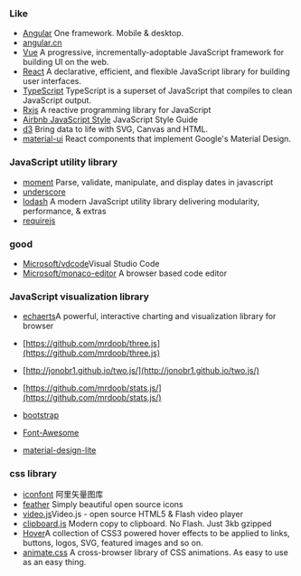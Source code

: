 ### Like
- [Angular](https://github.com/angular/angular) One framework. Mobile & desktop.
- [angular.cn](https://www.angular.cn)
- [Vue](https://github.com/vuejs/vue)  A progressive, incrementally-adoptable JavaScript framework for building UI on the web.
- [React](https://github.com/facebook/react) A declarative, efficient, and flexible JavaScript library for building user interfaces. 
- [TypeScript](https://github.com/Microsoft/TypeScript) TypeScript is a superset of JavaScript that compiles to clean JavaScript output.
- [Rxjs](https://github.com/ReactiveX/rxjs) A reactive programming library for JavaScript
- [Airbnb JavaScript Style](https://github.com/airbnb/javascript) JavaScript Style Guide
- [d3](https://github.com/mbostock/d3) Bring data to life with SVG, Canvas and HTML. 
- [material-ui](https://github.com/mui-org/material-ui) React components that implement Google's Material Design.
### JavaScript utility library
- [moment](https://github.com/moment/moment) Parse, validate, manipulate, and display dates in javascript
- [underscore](https://github.com/jashkenas/underscore)
- [lodash](https://github.com/lodash/lodash) A modern JavaScript utility library delivering modularity, performance, & extras
- [requirejs](https://github.com/jrburke/requirejs)

### good
- [Microsoft/vdcode](https://github.com/Microsoft/vscode)Visual Studio Code
- [Microsoft/monaco-editor](https://github.com/Microsoft/monaco-editor) A browser based code editor 
### JavaScript visualization library
- [echaerts](https://github.com/apache/incubator-echarts)A powerful, interactive charting and visualization library for browser
- [https://github.com/mrdoob/three.js](https://github.com/mrdoob/three.js)
- [http://jonobr1.github.io/two.js/](http://jonobr1.github.io/two.js/)
- [https://github.com/mrdoob/stats.js/](https://github.com/mrdoob/stats.js/)

- [bootstrap](https://github.com/twbs/bootstrap)
- [Font-Awesome](https://github.com/FortAwesome/Font-Awesome)
- [material-design-lite](https://github.com/google/material-design-lite)
### css library
- [iconfont](http://www.iconfont.cn) 阿里矢量图库
- [feather](https://github.com/feathericons/feather) Simply beautiful open source icons 
- [video.js](https://github.com/videojs/video.js)Video.js - open source HTML5 & Flash video player 
- [clipboard.js](https://github.com/zenorocha/clipboard.js) Modern copy to clipboard. No Flash. Just 3kb gzipped 
- [Hover](https://github.com/IanLunn/Hover)A collection of CSS3 powered hover effects to be applied to links, buttons, logos, SVG, featured images and so on. 
- [animate.css](https://github.com/daneden/animate.css) A cross-browser library of CSS animations. As easy to use as an easy thing.

